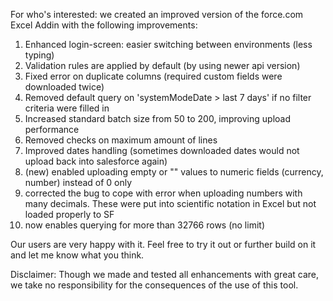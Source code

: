 For who's interested: we created an improved version of the force.com Excel Addin with the following improvements:


  1. Enhanced login-screen: easier switching between environments (less typing)
  1. Validation rules are applied by default (by using newer api version)
  1. Fixed error on duplicate columns (required custom fields were downloaded twice)
  1. Removed default query on 'systemModeDate > last 7 days' if no filter criteria were filled in
  1. Increased standard batch size from 50 to 200, improving upload performance
  1. Removed checks on maximum amount of lines
  1. Improved dates handling (sometimes downloaded dates would not upload back into salesforce again)
  1. (new) enabled uploading empty or "" values to numeric fields (currency, number) instead of 0 only
  1. corrected the bug to cope with error when uploading numbers with many decimals. These were put into scientific notation in Excel but not loaded properly to SF
  1. now enables querying for more than 32766 rows (no limit)


Our users are very happy with it. Feel free to try it out or further build on it and let me know what you think.


Disclaimer: Though we made and tested all enhancements with great care, we take no responsibility for the consequences of the use of this tool.
